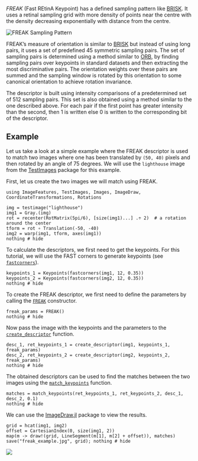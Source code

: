 *FREAK* (Fast REtinA Keypoint) has a defined sampling pattern like [BRISK](brisk.md). It uses a retinal sampling grid with more density of points near the centre
with the density decreasing exponentially with distance from the centre.

![FREAK Sampling Pattern](../img/freak_pattern.png)

FREAK’s measure of orientation is similar to [BRISK](brisk.md) but instead of using long pairs, it uses a set of predefined 45 symmetric sampling pairs. The set of sampling pairs is determined using a method similar to [ORB](orb.md), by finding sampling pairs over keypoints in standard datasets and then extracting the most discriminative pairs. The orientation weights over these pairs are summed and the sampling window is rotated by this orientation to some canonical orientation to achieve rotation invariance.

The descriptor is built using intensity comparisons of a predetermined set of 512 sampling pairs. This set is also obtained using a method similar to the one described above. For each pair if the first point has greater intensity than the second, then 1 is written else 0 is written to the corresponding bit of the descriptor.

## Example

Let us take a look at a simple example where the FREAK descriptor is used to match two images where one has been translated by `(50, 40)` pixels and then rotated by an angle of 75 degrees. We will use the `lighthouse` image from the [TestImages](https://github.com/timholy/TestImages.jl) package for this example.

First, let us create the two images we will match using FREAK.

```@example 3
using ImageFeatures, TestImages, Images, ImageDraw, CoordinateTransformations, Rotations

img = testimage("lighthouse")
img1 = Gray.(img)
rot = recenter(RotMatrix(5pi/6), [size(img1)...] .÷ 2)  # a rotation around the center
tform = rot ∘ Translation(-50, -40)
img2 = warp(img1, tform, axes(img1))
nothing # hide
```

To calculate the descriptors, we first need to get the keypoints. For this tutorial, we will use the FAST corners to generate keypoints (see [`fastcorners`](@ref)).

```@example 3
keypoints_1 = Keypoints(fastcorners(img1, 12, 0.35))
keypoints_2 = Keypoints(fastcorners(img2, 12, 0.35))
nothing # hide
```

To create the FREAK descriptor, we first need to define the parameters by calling the [`FREAK`](@ref) constructor.

```@example 3
freak_params = FREAK()
nothing # hide
```

Now pass the image with the keypoints and the parameters to the [`create_descriptor`](@ref) function.

```@example 3
desc_1, ret_keypoints_1 = create_descriptor(img1, keypoints_1, freak_params)
desc_2, ret_keypoints_2 = create_descriptor(img2, keypoints_2, freak_params)
nothing # hide
```

The obtained descriptors can be used to find the matches between the two images using the [`match_keypoints`](@ref) function.

```@example 3
matches = match_keypoints(ret_keypoints_1, ret_keypoints_2, desc_1, desc_2, 0.1)
nothing # hide
```

We can use the [ImageDraw.jl](https://github.com/JuliaImages/ImageDraw.jl) package to view the results.

```@example 3
grid = hcat(img1, img2)
offset = CartesianIndex(0, size(img1, 2))
map(m -> draw!(grid, LineSegment(m[1], m[2] + offset)), matches)
save("freak_example.jpg", grid); nothing # hide
```

![](freak_example.jpg)
